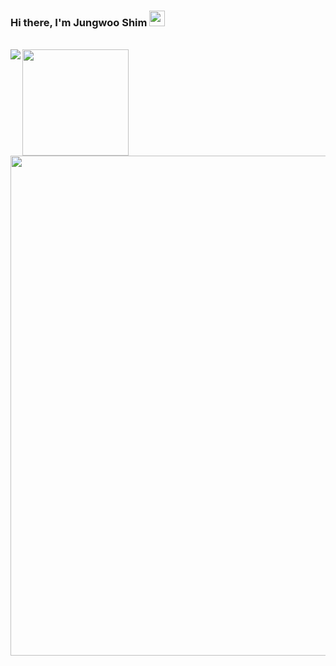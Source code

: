 ### Hi there, I'm Jungwoo Shim <img src="https://media.giphy.com/media/hvRJCLFzcasrR4ia7z/giphy.gif" width="25px">

<br/>
<div>
  <a href="https://solved.ac/jshim0978"><img align="left" src="http://mazassumnida.wtf/api/v2/generate_badge?boj=jshim0978"/></a>
  <img height="170" src="https://github-readme-stats.vercel.app/api?username=jshim0978&count_private=true&include_all_commits=true" />
</div>
<div style='margin-top=20px;'>
  <a href="https://github.com/ryo-ma/github-profile-trophy">
    <img width=800 src="https://github-profile-trophy.vercel.app/?username=jshim0978&row=1&column=7"/>
  </a>
</div>
